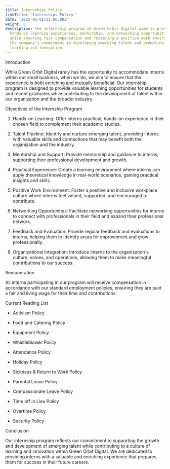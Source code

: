 ```yaml
---
title: Internships Policy
linkTitle: 'Internships Policy '
date: '2025-05-01T21:06:00Z'
weight: 0
description: The internship program at Green Orbit Digital aims to provide enriching
  hands-on learning experiences, mentorship, and networking opportunities for interns
  while ensuring fair compensation and fostering a positive work environment. It reflects
  the company's commitment to developing emerging talent and promoting a culture of
  learning and innovation.
---
```



<!-- Unsupported block type: table_of_contents -->

Introduction

While Green Orbit Digital rarely has the opportunity to accommodate interns within our small business, when we do, we aim to ensure that the experience is both enriching and mutually beneficial. Our internship program is designed to provide valuable learning opportunities for students and recent graduates while contributing to the development of talent within our organization and the broader industry.

Objectives of the Internship Program

1. Hands-on Learning: Offer interns practical, hands-on experience in their chosen field to complement their academic studies.

1. Talent Pipeline: Identify and nurture emerging talent, providing interns with valuable skills and connections that may benefit both the organization and the industry.

1. Mentorship and Support: Provide mentorship and guidance to interns, supporting their professional development and growth.

1. Practical Experience: Create a learning environment where interns can apply theoretical knowledge in real-world scenarios, gaining practical insights and skills.

1. Positive Work Environment: Foster a positive and inclusive workplace culture where interns feel valued, supported, and encouraged to contribute.

1. Networking Opportunities: Facilitate networking opportunities for interns to connect with professionals in their field and expand their professional network.

1. Feedback and Evaluation: Provide regular feedback and evaluations to interns, helping them to identify areas for improvement and grow professionally.

1. Organizational Integration: Introduce interns to the organization's culture, values, and operations, allowing them to make meaningful contributions to our success.

Remuneration

All interns participating in our program will receive compensation in accordance with our standard employment policies, ensuring they are paid a fair and living wage for their time and contributions.

Current Reading List

- Activism Policy

- Food and Catering Policy

- Equipment Policy

- Whistleblower Policy

- Attendance Policy

- Holiday Policy

- Sickness & Return to Work Policy

- Parental Leave Policy

- Compassionate Leave Policy

- Time off in Lieu Policy

- Overtime Policy

- Security Policy

Conclusion

Our internship program reflects our commitment to supporting the growth and development of emerging talent while contributing to a culture of learning and innovation within Green Orbit Digital. We are dedicated to providing interns with a valuable and enriching experience that prepares them for success in their future careers.